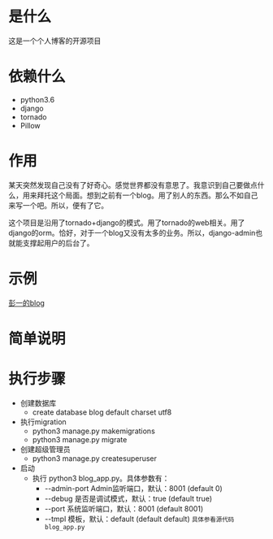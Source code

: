 # 是什么
这是一个个人博客的开源项目

# 依赖什么
- python3.6
- django
- tornado
- Pillow

# 作用
某天突然发现自己没有了好奇心。感觉世界都没有意思了。我意识到自己要做点什么，用来拜托这个局面。想到之前有一个blog。用了别人的东西。那么不如自己来写一个吧。所以，便有了它。

这个项目是沿用了tornado+django的模式。用了tornado的web相关。用了django的orm。恰好，对于一个blog又没有太多的业务。所以，django-admin也就能支撑起用户的后台了。

# 示例
[彭一的blog](http://www.pengyi.info)


# 简单说明



# 执行步骤

- 创建数据库
  - create database blog default charset utf8
- 执行migration
  - python3 manage.py makemigrations
  - python3 manage.py migrate
- 创建超级管理员
  - python3 manage.py createsuperuser
- 启动
  - 执行 python3 blog_app.py。具体参数有：
    -  --admin-port                     Admin监听端口，默认：8001 (default 0)
    -  --debug                          是否是调试模式，默认：true (default true)
    -  --port                           系统监听端口，默认：8001 (default 8001)
    -  --tmpl                           模板，默认：default (default default)
    ```具体参看源代码 blog_app.py```

